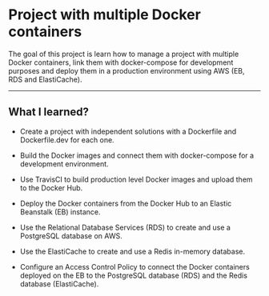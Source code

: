 # Project with multiple Docker containers

The goal of this project is learn how to manage a project with multiple Docker containers, link them with docker-compose for development purposes and deploy them in a production environment using AWS (EB, RDS and ElastiCache).

---

## What I learned?

+ Create a project with independent solutions with a Dockerfile and Dockerfile.dev for each one.

+ Build the Docker images and connect them with docker-compose for a development environment.

+ Use TravisCI to build production level Docker images and upload them to the Docker Hub.

+ Deploy the Docker containers from the Docker Hub to an Elastic Beanstalk (EB) instance.

+ Use the Relational Database Services (RDS) to create and use a PostgreSQL database on AWS.

+ Use the ElastiCache to create and use a Redis in-memory database.

+ Configure an Access Control Policy to connect the Docker containers deployed on the EB to the PostgreSQL database (RDS) and the Redis database (ElastiCache).